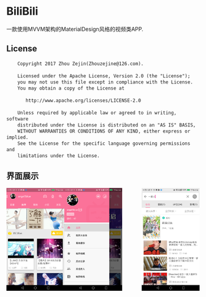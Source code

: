 # BiliBili

一款使用MVVM架构的MaterialDesign风格的视频类APP.

## License

```
    Copyright 2017 Zhou Zejin(Zhouzejine@126.com).

    Licensed under the Apache License, Version 2.0 (the "License");
    you may not use this file except in compliance with the License.
    You may obtain a copy of the License at

       http://www.apache.org/licenses/LICENSE-2.0

    Unless required by applicable law or agreed to in writing, software
    distributed under the License is distributed on an "AS IS" BASIS,
    WITHOUT WARRANTIES OR CONDITIONS OF ANY KIND, either express or implied.
    See the License for the specific language governing permissions and
    limitations under the License.
```
## 界面展示

<img src="https://github.com/zhouzejin/MvvmBilibili/raw/master/images/主页.png" height="30%" width="30%" alt="主页" align=left />
<img src="https://github.com/zhouzejin/MvvmBilibili/raw/master/images/菜单.png" height="30%" width="30%" alt="菜单" align=ceter />
<img src="https://github.com/zhouzejin/MvvmBilibili/raw/master/images/搜索.png" height="30%" width="30%" alt="搜索" align=right />

